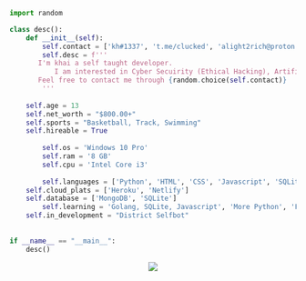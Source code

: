 ```py
import random

class desc():
    def __init__(self):
    	self.contact = ['kh#1337', 't.me/clucked', 'alight2rich@proton.me']
        self.desc = f'''
	   I'm khai a self taught developer.
           I am interested in Cyber Secuirity (Ethical Hacking), Artifical Intelligence & API Exploitation.
	   Feel free to contact me through {random.choice(self.contact)}
        '''
	
	self.age = 13
	self.net_worth = "$800.00+"
	self.sports = "Basketball, Track, Swimming"
	self.hireable = True
	
        self.os = 'Windows 10 Pro'
        self.ram = '8 GB'
        self.cpu = 'Intel Core i3'
	
        self.languages = ['Python', 'HTML', 'CSS', 'Javascript', 'SQLite']
	self.cloud_plats = ['Heroku', 'Netlify']
	self.database = ['MongoDB', 'SQLite']
        self.learning = 'Golang, SQLite, Javascript', 'More Python', 'Full Stack Web Development'
	self.in_development = "District Selfbot"
	
	
if __name__ == "__main__":
    desc()
```

<p align="center">
    <a href="discord://-/users/995021078428663889">
        <img src="https://lanyard-profile-readme.vercel.app/api/995021078428663889?bg=0000000&borderRadius=0&idleMessage=%20"/>
    </a>
